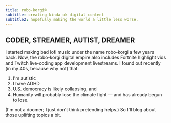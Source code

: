```yaml
---
title: robo-korgi©
subtitle: creating kinda ok digital content
subtitle2: hopefully making the world a little less worse.
---
```


## CODER, STREAMER, AUTIST, DREAMER

I started making bad lofi music under the name robo-korgi a few years back. Now, the robo-korgi digital empire also includes Fortnite highlight vids and Twitch live-coding app development livestreams. I found out recently (in my 40s, because why not) that:


1. I'm autistic  
2. I have ADHD  
3. U.S. democracy is likely collapsing, and  
4. Humanity will probably lose the climate fight — and has already begun to lose.


(I'm not a doomer; I just don't think pretending helps.) So I'll blog about those uplifting topics a bit.
